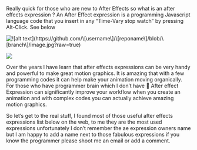 Really quick for those who are new to After Effects so what is an after effects expression ?
An After Effect expression is a programming Javascript language code that you insert in any “Time-Vary stop watch” by pressing Alt-Click. See below

![!\[alt text\](https://github.com/\[username\]/\[reponame\]/blob/\[branch\]/image.jpg?raw=true)](https://blog.motionisland.com/wp-content/uploads/2016/04/after-effect-expression-example.gif)

<img src="https://blog.motionisland.com/wp-content/uploads/2016/04/after-effect-expression-example.gif">

Over the years I have learn that after effects expressions can be very handy and powerful to make great motion graphics. It is amazing that with a few programming codes it can help make your animation moving organically. For those who have programmer brain which I don’t have 🙂 After effect Expression  can significantly improve your workflow when you create an animation and with complex codes you can
actually achieve amazing motion graphics.

So let’s get to the real stuff, I found most of those useful after effects expressions list below on the web, to me they are the most used expressions unfortunately I don’t remember the ae expression owners name but I am happy to add a name next to those fabulous expressions if you know the programmer please shoot me an email or add a comment.